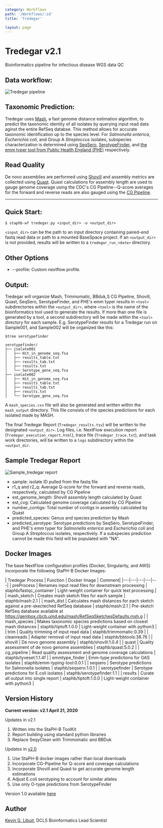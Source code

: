 ```yaml
---
category: Workflows
path: '/Workflows/:id'
title: 'Tredegar'

layout: page
---
```


# Tredegar v2.1
Bioinformatics pipeline for infectious disease WGS data QC

## Data workflow:
![Tredegar pipeline](/assets/tredegar/Tredegar_v2.1.png)

## Taxonomic Prediction:
Tredegar uses [Mash](http://genomebiology.biomedcentral.com/articles/10.1186/s13059-016-0997-x), a fast genome distance estimation algorithm, to predict the taxonomic identity of all isolates by querying input read data aginst the entire RefSeq databse. This method allows for accurate taxonomic identification up to the species level.
For *Salmonella enterica*, *Escherichia coli*, and Group A *Streptoccus* isolates, subspecies characterization is determined using [SeqSero](http://jcm.asm.org/content/early/2015/03/05/JCM.00323-15), [SerotypeFinder](http://jcm.asm.org/content/53/8/2410.full.pdf+html), and [the emm typer tool from Public Health England (PHE)](https://github.com/phe-bioinformatics/emm-typing-tool) respectively.

## Read Quality
De novo assemblies are performed using [Shovill](https://github.com/tseemann/shovill) and assembly metrics are collected using [Quast](https://github.com/ablab/quast). Quast calculations for assembly length are used to gauge genome coverage using the CDC's CG Pipeline--Q-score averages for the forward and reverse reads are also gauged using the [CG Pipeline](https://github.com/lskatz/CG-Pipeline).

---

## Quick Start:

````
$ staphb-wf tredegar.py <input_dir> -o <output_dir>
````

`<input_dir>` can be the path to an input directory containing paired-end fastq read data or path to a mounted BaseSpace project.
If an `<output_dir>` is not provided, results will be written to a `tredegar_run_<date>` directory.


## Other Options
- --profile: Custom nextflow profile.

## Output:
Tredegar will organize Mash, Trimmomatic, BBduk,S CG Pipeline, Shovill, Quast, SeqSero, SerotypeFinder, and PHE's emm typer results in `<tool>` subdirectories within the `<output_dir>`, where `<tool>` is the name
of the bioinformatics tool used to generate the results. If more than one file is generated by a tool, a second subdirectory will be made within the `<tool>` directory for each sample.
E.g. SerotypeFinder results for a Tredegar run on Sample001, and Sample002 will be organized like this:

`````
$tree serotypefinder

serotypefinder/
├── isolate001
│   ├── Hit_in_genome_seq.fsa
│   ├── results_table.txt
│   ├── results_tab.txt
│   ├── results.txt
│   └── Serotype_gene_seq.fsa
├── isolate002
│   ├── Hit_in_genome_seq.fsa
│   ├── results_table.txt
│   ├── results_tab.txt
│   ├── results.txt
│   └── Serotype_gene_seq.fsa

`````

A `mash_species.csv` file will also be generated and written within the `mash_output` directory. This file consists of the species predictions for each isolated made by MASH.

The final Tredegar Report (`Tredegar_results.tsv`) will be written to the designated `<output_dir>`.
Log files, i.e. NextFlow execution report (`Tredegar_execution_report.html`), trace file (`Tredegar_trace.txt`), and task work directories, will be written to a `logs` subdirectory within the `<output_dir`.


## Sample Tredegar Report
![Sample_tredegar report](/assets/tredegar/tred2_sample_out.png)
- sample: isolate ID pulled from the fastq file
- r1_q and r2_q: Average Q-score for the forward and reverse reads, respectively, calculated by CG Pipeline
- est_genome_length: Shovill assembly length calculated by Quast
- est_cvg: Calculated genome coverage calculated by CG Pipeline
- number_contigs: Total number of contigs in assembly calculated by Quast
- predicted_species: Genus and species prediction by Mash
- predicted_serotype: Serotype predictions by SeqSero, SerotypeFinder, and PHE's emm typer for *Salmonella enterica* and *Escherichia coli* and Group A *Streptoccus* isolates, respectively. If a subspecies prediction cannot be made this field will be populated with "NA".  


## Docker Images
The base NextFlow configuration profiles (Docker, Singularity, and AWS) incorporate the following StaPH-B Docker Images:

| Tredegar Process   | Function  | Docker Image  | Comment|
|---|---|---|---|---|
| preProcess  | Renames input read files for downstream processing | staphb/fastqc_container  | Light-weight container for quick text processing  |
| mash_sketch  | Creates mash sketch files for each sample  | staphb/mash:2.1  |
| mash_dist  | Calculates mash distances for each sketch against a pre-skecteched RefSeq database  | staphb/mash:2.1  | Pre-sketch RefSeq database available at https://gembox.cbcb.umd.edu/mash/RefSeqSketchesDefaults.msh.g |
| mash_species  | Makes taxonomic species predictions based on closest mash distances | staphb/tiptoft:1.0.0  | Light-weight container with python3  |
| trim  | Quality trimming of input read data  | staphb/trimmomatic:0.39  |
| cleanreads  | Adapter removal of input read data  | staphb/bbtools:38.76  |
| shovill | De novo genome assembly  | staphb/shovill:1.0.4  |
| quast  | Quality assessment of de novo genome assemblies  | staphb/quast:5.0.2  |
| cg_pipeline  | Read quality assessment and genome coverage calculations  | staphb/lyveset:1.1.4f  |
| emmtype_finder  | Emm-type predictions for GAS isolates  | staphb/emm-typing-tool:0.0.1  |
| seqsero  | Serotype predictions for Salmonella isolates  | staphb/seqsero:1.0.1  |
| serotypefinder  | Serotype predictions for E.coli isolates  | staphb/serotypefinder:1.1  |
| results | Curate all output into single report   |  staphb/tiptoft:1.0.0  | Light-weight container with python3  |


## Version History

<b>Current version: v2.1 April 21, 2020</b>

Updates in v2.1
1. Written into the StaPH-B ToolKit
2. Report building using standard python libraries
3. Replace SeqyClean with Trimmomatic and BBDuk

Updates in [v2.0](https://github.com/kevinlibuit/Tredegar)
1. Use StaPH-B docker images rather than local downloads
2. Incorporate CG-Pipeline for Q-score and coverage calculations
3. Incorporate Shovill and Quast to get accurate genome length estimations
4. Adjust E.coli serotyping to account for similar alleles
5. Use only O-type predictions from SerotypeFinder

Version 1.0 available [here](https://github.com/kevinlibuit/Tredegar/releases)

## Author
[Kevin G. Libuit](https://github.com/kevinlibuit), DCLS Bioinformatics Lead Scientist

